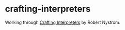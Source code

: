 # crafting-interpreters

Working through [Crafting Interpreters](https://craftinginterpreters.com/) by Robert Nystrom.
